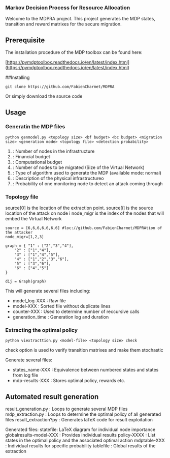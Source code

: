 ### Markov Decision Process for Resource Allocation

Welcome to the MDPRA project.
This project generates the MDP states, transition and reward matrixes for the secure migration.

## Prerequisite

The installation procedure of the MDP toolbox can be found here:

[https://pymdptoolbox.readthedocs.io/en/latest/index.html] (https://pymdptoolbox.readthedocs.io/en/latest/index.html)

##Installing

```
git clone https://github.com/FabienCharmet/MDPRA

```
Or simply download the source code

## Usage

### Generatin the MDP files


```
python genmodel.py <topology size> <bf budget> <bc budget> <migration size> <generation mode> <topology file> <detection probability>

```

1. <topology size> : Number of nodes in the infrastructure
2. <bf budget> : Financial budget
3. <bc budget> : Computational budget
4. <migration size> : Number of nodes to be migrated (Size of the Virtual Network)
5. <generation mode> : Type of algorithm used to generate the MDP (available mode: normal)
6. <topology file> : Description of the physical infrastructureo
7. <detection probability> : Probability of one monitoring node to detect an attack coming through

### Topology file

source[0] is the location of the extraction point. source[i] is the source location of the attack on node i
node_migr is the index of the nodes that will embed the Virtual Network
```
source = [6,6,6,6,6,6,6] #loc://github.com/FabienCharmet/MDPRAtion of the attacker
node_migr=[1,2,3]

graph = { "1" : ["2","3","4"],
    "2" : ["1","4"],
    "3" : ["1","4","5"],
    "4" : ["1","2","3","6"],
    "5" : ["3","6"],
    "6" : ["4","5"]
}

dij = Graph(graph)

```

This will generate several files including:  

- model_log-XXX : Raw file
- model-XXX : Sorted file without duplicate lines
- counter-XXX : Used to determine number of reccursive calls
- generation_time : Generation log and duration



### Extracting the optimal policy

```
python viextracttion.py <model-file> <topology size> check
```

check option is used to verify transition matrixes and make them stochastic

Generate several files:

- states_name-XXX : Equivalence between numbered states and states from log file
- mdp-results-XXX : Stores optimal policy, rewards etc.

## Automated result generation 
result_generation.py : Loops to generate several MDP files
mdp_extraction.py : Loops to determine the optimal policy of all generated files
result_extraction?py : Generates laTeX code for result exploitation

Generated files:
statefile: LaTeX diagram for individual node importance
globalresults-model-XXX : Provides individual results 
policy-XXXX : List states in the optimal policy and the associated optimal action
mdptable-XXX : Individual results for specific probability
tablefile : Global results of the extraction 
